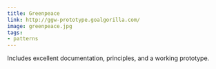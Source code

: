 ```yaml
---
title: Greenpeace
link: http://ggw-prototype.goalgorilla.com/
image: greenpeace.jpg
tags:
- patterns
---
```


Includes excellent documentation, principles, and a working prototype.